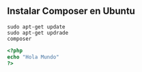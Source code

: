 ## Instalar Composer en Ubuntu
```
sudo apt-get update
sudo apt-get updrade 
composer
```

````php
<?php
echo "Hola Mundo"
?>
````

